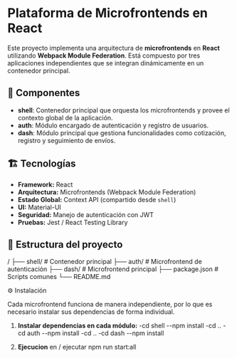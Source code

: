 # Plataforma de Microfrontends en React

Este proyecto implementa una arquitectura de **microfrontends** en **React** utilizando **Webpack Module Federation**. Está compuesto por tres aplicaciones independientes que se integran dinámicamente en un contenedor principal.

## 🚀 Componentes

- **shell**: Contenedor principal que orquesta los microfrontends y provee el contexto global de la aplicación.
- **auth**: Módulo encargado de autenticación y registro de usuarios.
- **dash**: Módulo principal que gestiona funcionalidades como cotización, registro y seguimiento de envíos.

## 🏗️ Tecnologías

- **Framework:** React
- **Arquitectura:** Microfrontends (Webpack Module Federation)
- **Estado Global:** Context API (compartido desde `shell`)
- **UI:** Material-UI
- **Seguridad:** Manejo de autenticación con JWT
- **Pruebas:** Jest / React Testing Library

## 📂 Estructura del proyecto
/
├── shell/ # Contenedor principal
├── auth/ # Microfrontend de autenticación
├── dash/ # Microfrontend principal
├── package.json # Scripts comunes
└── README.md

⚙️ Instalación

Cada microfrontend funciona de manera independiente, por lo que es necesario instalar sus dependencias de forma individual.

1. **Instalar dependencias en cada módulo:**
-cd shell
--npm install
-cd ..
-cd auth
--npm install
-cd ..
-cd dash
--npm install

2. **Ejecucion**
en / ejecutar npm run start:all


